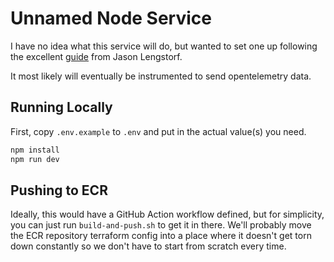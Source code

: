 # Unnamed Node Service

I have no idea what this service will do, but wanted to set one up following the excellent [guide](https://www.learnwithjason.dev/blog/modern-node-server-typescript-2024) from Jason Lengstorf.

It most likely will eventually be instrumented to send opentelemetry data.

## Running Locally

First, copy `.env.example` to `.env` and put in the actual value(s) you need.

```sh
npm install
npm run dev
```

## Pushing to ECR

Ideally, this would have a GitHub Action workflow defined, but for simplicity, you can just run `build-and-push.sh` to get it in there. We'll probably move the ECR repository terraform config into a place where it doesn't get torn down constantly so we don't have to start from scratch every time.
